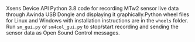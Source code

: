 Xsens Device API Python 3.8 code for recording MTw2 sensor live data through Awinda USB Dongle and displaying it graphically.Python wheel files for Linux and Windows with installation instructions are in the `wheels` folder.
Run `sm_gui.py` or `sm4col_gui.py` to stop/start recording and sending the sensor data as Open Sound Control messages.
